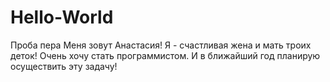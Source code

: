# Hello-World
Проба пера
Меня зовут Анастасия! Я - счастливая жена и мать троих деток!
Очень хочу стать программистом. И в ближайший год планирую осуществить эту задачу! 
